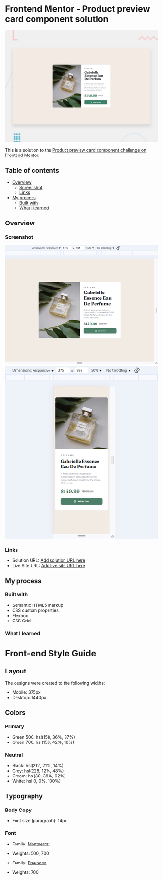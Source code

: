 # Frontend Mentor - Product preview card component solution

![Design preview for the Product preview card component coding challenge](./design/desktop-preview.jpg)

This is a solution to the [Product preview card component challenge on Frontend Mentor](https://www.frontendmentor.io/challenges/product-preview-card-component-GO7UmttRfa).

## Table of contents

- [Overview](#overview)
  - [Screenshot](#screenshot)
  - [Links](#links)
- [My process](#my-process)
  - [Built with](#built-with)
  - [What I learned](#what-i-learned)

## Overview

### Screenshot

![Product preview card preview Desktop](./assets/images/Screenshot-Desktop.png)
![Product preview card preview Mobile](./assets/images/Screenshot-Mobile.png)

### Links

- Solution URL: [Add solution URL here](https://github.com/Hary300/Product-preview-card)
- Live Site URL: [Add live site URL here](https://hary300.github.io/Product-preview-card/)

## My process

### Built with

- Semantic HTML5 markup
- CSS custom properties
- Flexbox
- CSS Grid

### What I learned

# Front-end Style Guide

## Layout

The designs were created to the following widths:

- Mobile: 375px
- Desktop: 1440px

## Colors

### Primary

- Green 500: hsl(158, 36%, 37%)
- Green 700: hsl(158, 42%, 18%)

### Neutral

- Black: hsl(212, 21%, 14%)
- Grey: hsl(228, 12%, 48%)
- Cream: hsl(30, 38%, 92%)
- White: hsl(0, 0%, 100%)

## Typography

### Body Copy

- Font size (paragraph): 14px

### Font

- Family: [Montserrat](https://fonts.google.com/specimen/Montserrat)
- Weights: 500, 700

- Family: [Fraunces](https://fonts.google.com/specimen/Fraunces)
- Weights: 700
